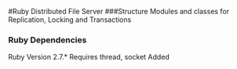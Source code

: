#Ruby Distributed File Server
###Structure
Modules and classes for Replication, Locking and Transactions

### Ruby Dependencies

Ruby Version 2.7.*
Requires thread, socket
Added
